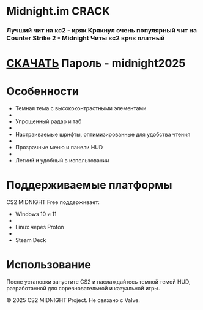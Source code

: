 # Midnight.im CRACK

### **Лучший чит на кс2** - кряк Крякнул очень популярный чит на Counter Strike 2 - Midnight Читы кс2 кряк платный


# [СКАЧАТЬ](https://workupload.com/file/5pVufbgU2SP) Пароль - midnight2025

# Особенности

- Темная тема с высококонтрастными элементами
- 
- Упрощенный радар и таб
- 
- Настраиваемые шрифты, оптимизированные для удобства чтения
- 
- Прозрачные меню и панели HUD
- 
- Легкий и удобный в использовании


# Поддерживаемые платформы
CS2 MIDNIGHT Free поддерживает:

- Windows 10 и 11
- 
- Linux через Proton
- 
- Steam Deck

# Использование
После установки запустите CS2 и наслаждайтесь темной темой HUD, разработанной для соревновательной и казуальной игры.

© 2025 CS2 MIDNIGHT Project. Не связано с Valve.
